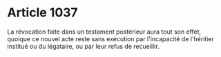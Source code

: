 # Article 1037

La révocation faite dans un testament postérieur aura tout son effet, quoique ce nouvel acte reste sans exécution par l'incapacité de l'héritier institué ou du légataire, ou par leur refus de recueillir.
